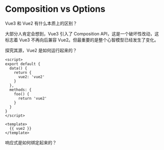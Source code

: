 # Composition vs Options

Vue3 和 Vue2 有什么本质上的区别？

大部分人肯定会想到，Vue3 引入了 Composition API，这是一个破坏性改动，这标志着 Vue3 不再向后兼容 Vue2。但最重要的是整个心智模型已经发生了变化。

探究其源，Vue2 是如何运行起来的？

```vue
<script>
export default {
  data() {
    return {
      vue2: 'vue2'
    }
  },
  methods: {
    foo() {
      return 'vue2'
    }
  }
}
</script>

<template>
  {{ vue2 }}
</template>
```

响应式是如何绑定起来的？